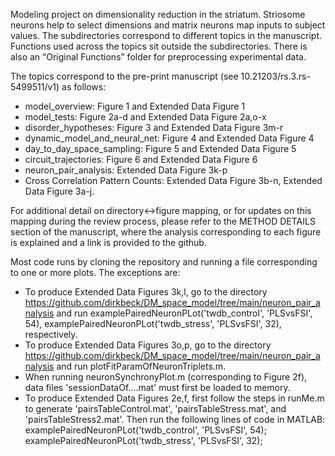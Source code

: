 Modeling project on dimensionality reduction in the striatum. Striosome neurons help to select dimensions and matrix neurons map inputs to subject values.
The subdirectories correspond to different topics in the manuscript. Functions used across the topics sit outside the subdirectories. There is also an “Original Functions” folder for preprocessing experimental data.

The topics correspond to the pre-print manuscript (see 10.21203/rs.3.rs-5499511/v1) as follows:
-	model_overview: Figure 1 and Extended Data Figure 1
-	model_tests: Figure 2a-d and Extended Data Figure 2a,o-x
-	disorder_hypotheses: Figure 3 and Extended Data Figure 3m-r
-	dynamic_model_and_neural_net: Figure 4 and Extended Data Figure 4
-	day_to_day_space_sampling: Figure 5 and Extended Data Figure 5
-	circuit_trajectories: Figure 6 and Extended Data Figure 6
-	neuron_pair_analysis: Extended Data Figure 3k-p
-	Cross Correlation Pattern Counts: Extended Data Figure 3b-n, Extended Data Figure 3a-j.

For additional detail on directory<->figure mapping, or for updates on this mapping during the review process, please refer to the METHOD DETAILS section of the manuscript, where the analysis corresponding to each figure is explained and a link is provided to the github.

Most code runs by cloning the repository and running a file corresponding to one or more plots. The exceptions are:
-	To produce Extended Data Figures 3k,l, go to the directory https://github.com/dirkbeck/DM_space_model/tree/main/neuron_pair_analysis and run examplePairedNeuronPLot('twdb_control', 'PLSvsFSI', 54), examplePairedNeuronPLot('twdb_stress', 'PLSvsFSI', 32), respectively.
-	To produce Extended Data Figures 3o,p, go to the directory https://github.com/dirkbeck/DM_space_model/tree/main/neuron_pair_analysis and run plotFitParamOfNeuronTriplets.m.
-	When running neuronSynchronyPlot.m (corresponding to Figure 2f), data files 'sessionDataOf....mat' must first be loaded to memory.
-	To produce Extended Data Figures 2e,f, first follow the steps in runMe.m to generate 'pairsTableControl.mat', 'pairsTableStress.mat', and  'pairsTableStress2.mat'. Then run the following lines of code in MATLAB: examplePairedNeuronPLot('twdb_control', 'PLSvsFSI', 54);
examplePairedNeuronPLot('twdb_stress', 'PLSvsFSI', 32);
